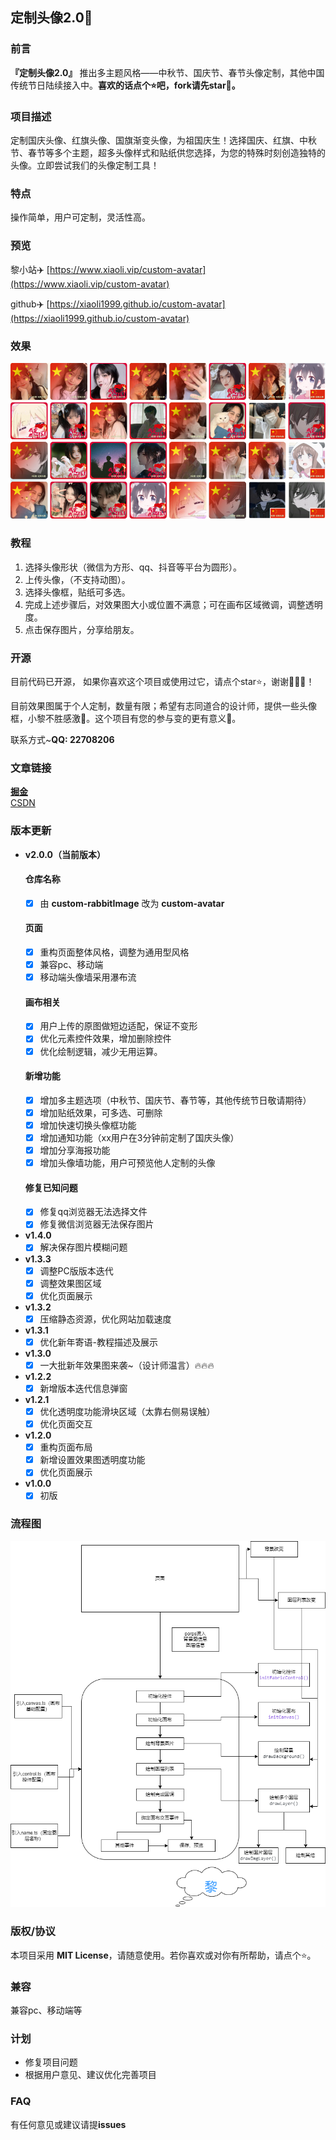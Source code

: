 ## 定制头像2.0🌈

### 前言
**『定制头像2.0』** 推出多主题风格——中秋节、国庆节、春节头像定制，其他中国传统节日陆续接入中。**喜欢的话点个⭐吧，fork请先star🙏。**


### 项目描述
定制国庆头像、红旗头像、国旗渐变头像，为祖国庆生！选择国庆、红旗、中秋节、春节等多个主题，超多头像样式和贴纸供您选择，为您的特殊时刻创造独特的头像。立即尝试我们的头像定制工具！

### 特点
操作简单，用户可定制，灵活性高。

### 预览
黎小站✈️ [https://www.xiaoli.vip/custom-avatar](https://www.xiaoli.vip/custom-avatar)

github✈️ [https://xiaoli1999.github.io/custom-avatar](https://xiaoli1999.github.io/custom-avatar)

### 效果
![预览](perview.png)

### 教程
1. 选择头像形状（微信为方形、qq、抖音等平台为圆形）。
2. 上传头像，（不支持动图）。
3. 选择头像框，贴纸可多选。
4. 完成上述步骤后，对效果图大小或位置不满意；可在画布区域微调，调整透明度。
5. 点击保存图片，分享给朋友。

### 开源
目前代码已开源， 如果你喜欢这个项目或使用过它，请点个star⭐，谢谢🙏🙏🙏！ 

目前效果图属于个人定制，数量有限；希望有志同道合的设计师，提供一些头像框，小黎不胜感激🙏。这个项目有您的参与变的更有意义🤝。

联系方式~**QQ: 22708206**

### 文章链接
[**掘金**](https://juejin.cn/post/7189198252460212283) <br />
[CSDN](https://blog.csdn.net/weixin_53673959/article/details/128708172)

### 版本更新
* **v2.0.0（当前版本）**
  #### 仓库名称
  - [x] 由 **custom-rabbitImage** 改为 **custom-avatar**

  #### 页面
  - [x] 重构页面整体风格，调整为通用型风格
  - [x] 兼容pc、移动端
  - [x] 移动端头像墙采用瀑布流
  
  #### 画布相关
  - [x] 用户上传的原图做短边适配，保证不变形
  - [x] 优化元素控件效果，增加删除控件
  - [x] 优化绘制逻辑，减少无用运算。
  
  #### 新增功能
  - [x] 增加多主题选项（中秋节、国庆节、春节等，其他传统节日敬请期待）
  - [x] 增加贴纸效果，可多选、可删除
  - [x] 增加快速切换头像框功能
  - [x] 增加通知功能（xx用户在3分钟前定制了国庆头像）
  - [x] 增加分享海报功能
  - [x] 增加头像墙功能，用户可预览他人定制的头像
  
  #### 修复已知问题
  - [x] 修复qq浏览器无法选择文件
  - [x] 修复微信浏览器无法保存图片

* **v1.4.0** 
  - [x] 解决保存图片模糊问题
* **v1.3.3**
  - [x] 调整PC版版本迭代
  - [x] 调整效果图区域
  - [x] 优化页面展示
* **v1.3.2**
  - [x] 压缩静态资源，优化网站加载速度
* **v1.3.1**
  - [x] 优化新年寄语-教程描述及展示
* **v1.3.0**
  - [x] 一大批新年效果图来袭~（设计师温言）🔥🔥🔥
* **v1.2.2**
  - [x] 新增版本迭代信息弹窗
* **v1.2.1**
  - [x] 优化透明度功能滑块区域（太靠右侧易误触）
  - [x] 优化页面交互
* **v1.2.0** 
  - [x] 重构页面布局
  - [x] 新增设置效果图透明度功能
  - [x] 优化页面展示
* **v1.0.0**
  - [x] 初版
### 流程图
![流程图](./flow.png)

### 版权/协议
本项目采用 **MIT License**，请随意使用。若你喜欢或对你有所帮助，请点个⭐。

### 兼容
兼容pc、移动端等

### 计划
- 修复项目问题
- 根据用户意见、建议优化完善项目

### FAQ
有任何意见或建议请提**issues**
